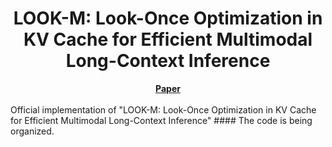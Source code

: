 <div align="center">
  <h1>LOOK-M: Look-Once Optimization in KV Cache for Efficient Multimodal Long-Context Inference</h1>
  <a href="https://arxiv.org/pdf/2406.18139" target="_blank"><strong>Paper</strong></a>
</div>
<br/>
Official implementation of "LOOK-M: Look-Once Optimization in KV Cache for Efficient Multimodal Long-Context Inference"
#### The code is being organized.
